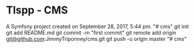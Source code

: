 Tlspp - CMS
=====

A Symfony project created on September 28, 2017, 5:44 pm.
"# cms"  git init git add README.md git commit -m "first commit" git remote add origin git@github.com:JimmyTriponney/cms.git git push -u origin master
"# cms" 
